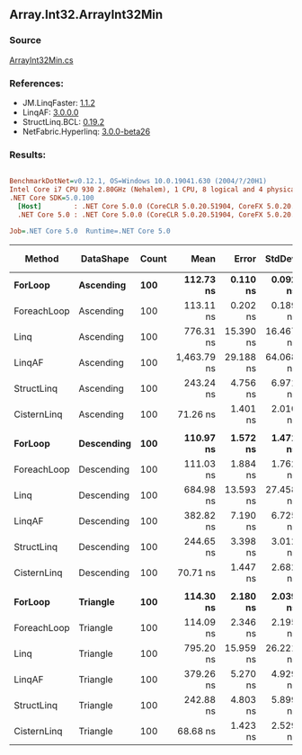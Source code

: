 ﻿## Array.Int32.ArrayInt32Min

### Source
[ArrayInt32Min.cs](../LinqBenchmarks/Array/Int32/ArrayInt32Min.cs)

### References:
- JM.LinqFaster: [1.1.2](https://www.nuget.org/packages/JM.LinqFaster/1.1.2)
- LinqAF: [3.0.0.0](https://www.nuget.org/packages/LinqAF/3.0.0.0)
- StructLinq.BCL: [0.19.2](https://www.nuget.org/packages/StructLinq.BCL/0.19.2)
- NetFabric.Hyperlinq: [3.0.0-beta26](https://www.nuget.org/packages/NetFabric.Hyperlinq/3.0.0-beta26)

### Results:
``` ini

BenchmarkDotNet=v0.12.1, OS=Windows 10.0.19041.630 (2004/?/20H1)
Intel Core i7 CPU 930 2.80GHz (Nehalem), 1 CPU, 8 logical and 4 physical cores
.NET Core SDK=5.0.100
  [Host]        : .NET Core 5.0.0 (CoreCLR 5.0.20.51904, CoreFX 5.0.20.51904), X64 RyuJIT
  .NET Core 5.0 : .NET Core 5.0.0 (CoreCLR 5.0.20.51904, CoreFX 5.0.20.51904), X64 RyuJIT

Job=.NET Core 5.0  Runtime=.NET Core 5.0  

```
|      Method |  DataShape | Count |        Mean |     Error |    StdDev |      Median | Ratio | RatioSD |  Gen 0 | Gen 1 | Gen 2 | Allocated |
|------------ |----------- |------ |------------:|----------:|----------:|------------:|------:|--------:|-------:|------:|------:|----------:|
|     **ForLoop** |  **Ascending** |   **100** |   **112.73 ns** |  **0.110 ns** |  **0.092 ns** |   **112.71 ns** |  **1.00** |    **0.00** |      **-** |     **-** |     **-** |         **-** |
| ForeachLoop |  Ascending |   100 |   113.11 ns |  0.202 ns |  0.189 ns |   113.03 ns |  1.00 |    0.00 |      - |     - |     - |         - |
|        Linq |  Ascending |   100 |   776.31 ns | 15.390 ns | 16.467 ns |   780.63 ns |  6.89 |    0.16 | 0.0076 |     - |     - |      32 B |
|      LinqAF |  Ascending |   100 | 1,463.79 ns | 29.188 ns | 64.068 ns | 1,500.00 ns | 13.10 |    0.74 |      - |     - |     - |         - |
|  StructLinq |  Ascending |   100 |   243.24 ns |  4.756 ns |  6.971 ns |   241.59 ns |  2.12 |    0.05 | 0.0076 |     - |     - |      32 B |
| CisternLinq |  Ascending |   100 |    71.26 ns |  1.401 ns |  2.010 ns |    72.05 ns |  0.63 |    0.02 |      - |     - |     - |         - |
|             |            |       |             |           |           |             |       |         |        |       |       |           |
|     **ForLoop** | **Descending** |   **100** |   **110.97 ns** |  **1.572 ns** |  **1.471 ns** |   **111.93 ns** |  **1.00** |    **0.00** |      **-** |     **-** |     **-** |         **-** |
| ForeachLoop | Descending |   100 |   111.03 ns |  1.884 ns |  1.762 ns |   112.03 ns |  1.00 |    0.02 |      - |     - |     - |         - |
|        Linq | Descending |   100 |   684.98 ns | 13.593 ns | 27.458 ns |   697.18 ns |  6.13 |    0.24 | 0.0076 |     - |     - |      32 B |
|      LinqAF | Descending |   100 |   382.82 ns |  7.190 ns |  6.725 ns |   383.64 ns |  3.45 |    0.07 |      - |     - |     - |         - |
|  StructLinq | Descending |   100 |   244.65 ns |  3.398 ns |  3.012 ns |   244.82 ns |  2.21 |    0.04 | 0.0076 |     - |     - |      32 B |
| CisternLinq | Descending |   100 |    70.71 ns |  1.447 ns |  2.682 ns |    71.26 ns |  0.65 |    0.03 |      - |     - |     - |         - |
|             |            |       |             |           |           |             |       |         |        |       |       |           |
|     **ForLoop** |   **Triangle** |   **100** |   **114.30 ns** |  **2.180 ns** |  **2.039 ns** |   **114.31 ns** |  **1.00** |    **0.00** |      **-** |     **-** |     **-** |         **-** |
| ForeachLoop |   Triangle |   100 |   114.09 ns |  2.346 ns |  2.195 ns |   114.33 ns |  1.00 |    0.03 |      - |     - |     - |         - |
|        Linq |   Triangle |   100 |   795.20 ns | 15.959 ns | 26.221 ns |   807.09 ns |  6.95 |    0.31 | 0.0076 |     - |     - |      32 B |
|      LinqAF |   Triangle |   100 |   379.26 ns |  5.270 ns |  4.929 ns |   380.55 ns |  3.32 |    0.07 |      - |     - |     - |         - |
|  StructLinq |   Triangle |   100 |   242.88 ns |  4.803 ns |  5.899 ns |   244.01 ns |  2.12 |    0.07 | 0.0076 |     - |     - |      32 B |
| CisternLinq |   Triangle |   100 |    68.68 ns |  1.423 ns |  2.529 ns |    69.89 ns |  0.60 |    0.02 |      - |     - |     - |         - |
